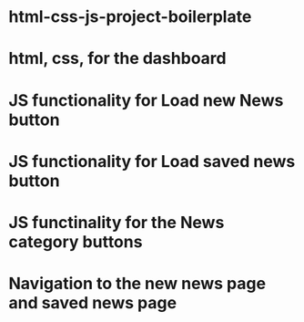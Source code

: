 # html-css-js-project-boilerplate
# html, css, for the dashboard
# JS functionality for Load new News button
# JS functionality for Load saved news button
# JS functinality for the News category buttons
# Navigation to the new news page and saved news page
